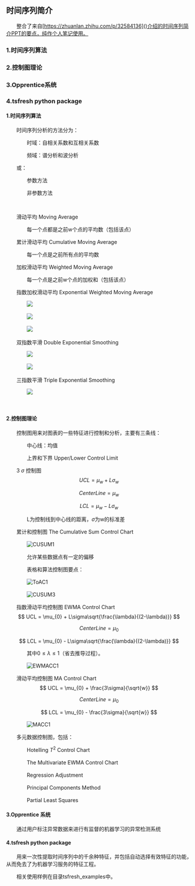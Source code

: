 ## 时间序列简介

　　整合了来自[https://zhuanlan.zhihu.com/p/32584136]()介绍的时间序列简介PPT的要点，纯作个人笔记使用。

### 1.时间序列算法

### 2.控制图理论

### 3.Opprentice系统

### 4.tsfresh python package



#### 1.时间序列算法

　　时间序列分析的方法分为：

　　　　时域：自相关系数和互相关系数

　　　　频域：谱分析和波分析

　　或：

　　　　参数方法

　　　　非参数方法

​	

　　滑动平均 Moving Average

　　　　每一个点都是之前w个点的平均数（包括该点）

　　累计滑动平均 Cumulative Moving Average

　　　　每一个点是之前所有点的平均数

　　加权滑动平均 Weighted Moving Average

　　　　每一个点是之前w个点的加权和（包括该点）

　　指数加权滑动平均 Exponential Weighted Moving Average

　　　　![](imgs/EWMA1.jpg)

　　　　![](imgs/EWMA2.jpg)

　　　　![](imgs/EWMA3.jpg)

　　双指数平滑 Double Exponential Smoothing

　　　　![](imgs/DES1.jpg)

　　　　![](imgs/DES2.jpg)

　　三指数平滑 Triple Exponential Smoothing

　　　　![](imgs/TES1.jpg)

​		

#### 2.控制图理论

　　控制图用来对图表的一些特征进行控制和分析，主要有三条线：

　　　　中心线：均值

　　　　上界和下界 Upper/Lower Control Limit

　　3 $\sigma$ 控制图
$$
UCL = \mu_{w} + L\sigma_{w}
$$

$$
Center Line = \mu_{w}
$$

$$
LCL = \mu_{w} - L\sigma_{w}
$$

　　　　L为控制线到中心线的距离，$\sigma$为w的标准差

　　累计和控制图 The Cumulative Sum Control Chart

　　　　![CUSUM1](imgs/CUSUM1.jpg)

　　　　允许某些数据点有一定的偏移

　　　　表格和算法控制图要点：

　　　　![ToAC1](imgs/CUSUM2.jpg)

　　　　![CUSUM3](imgs/CUSUM3.jpg)

　　指数滑动平均控制图 EWMA Control Chart
$$
UCL = \mu_{0} + L\sigma\sqrt{\frac{\lambda}{(2-\lambda)}}
$$

$$
Center Line = \mu_{0}
$$

$$
LCL = \mu_{0} - L\sigma\sqrt{\frac{\lambda}{(2-\lambda)}}
$$

　　　　其中$0\leq\lambda\leq1​$（省去推导过程）。

　　　　![EWMACC1](imgs/EWMACC1.jpg)

　　滑动平均控制图 MA Control Chart
$$
UCL = \mu_{0} + \frac{3\sigma}{\sqrt{w}}
$$

$$
Center Line = \mu_{0}
$$

$$
LCL = \mu_{0} - \frac{3\sigma}{\sqrt{w}}
$$

　　　　![MACC1](imgs/MACC1.jpg)

　　多元数据控制图，包括：

　　　　Hotelling  $T^{2}$ Control Chart

　　　　The Multivariate EWMA Control Chart

　　　　Regression Adjustment

　　　　Principal Components Method

　　　　Partial Least Squares



#### 3.Opprentice 系统

　　通过用户标注异常数据来进行有监督的机器学习的异常检测系统



#### 4.tsfresh python package

　　用来一次性提取时间序列中的千余种特征，并包括自动选择有效特征的功能，从而免去了为机器学习服务的特征工程。

　　相关使用样例在目录tsfresh_examples中。